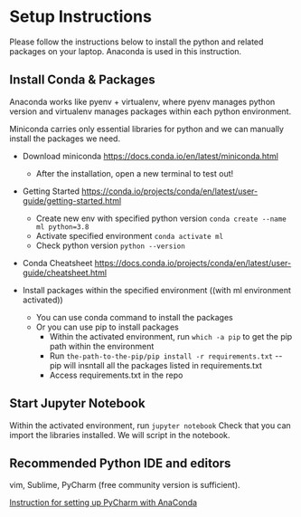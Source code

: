 # Setup Instructions 

Please follow the instructions below to install the python and related packages on your laptop. Anaconda is used in this instruction.

## Install Conda & Packages

Anaconda works like pyenv + virtualenv, where pyenv manages python version and virtualenv manages packages within each python environment.

Miniconda carries only essential libraries for python and we can manually install the packages we need.

- Download miniconda https://docs.conda.io/en/latest/miniconda.html
    - After the installation, open a new terminal to test out!

- Getting Started https://conda.io/projects/conda/en/latest/user-guide/getting-started.html
    - Create new env with specified python version `conda create --name ml python=3.8`
    - Activate specified environment `conda activate ml`
    - Check python version `python --version`
- Conda Cheatsheet https://docs.conda.io/projects/conda/en/latest/user-guide/cheatsheet.html

- Install packages within the specified environment ((with ml environment activated))
    - You can use conda command to install the packages
    - Or you can use pip to install packages
      - Within the activated environment, run `which -a pip` to get the pip path within the environment
      - Run `the-path-to-the-pip/pip install -r requirements.txt` -- pip will insntall all the packages listed in requirements.txt
      - Access requirements.txt in the repo 


## Start Jupyter Notebook
Within the activated environment, run `jupyter notebook`
Check that you can import the libraries installed. We will script in the notebook.


## Recommended Python IDE and editors
vim, Sublime, PyCharm (free community version is sufficient).

[Instruction for setting up PyCharm with AnaConda](https://docs.anaconda.com/anaconda/user-guide/tasks/pycharm/) 
